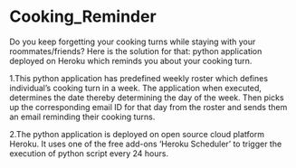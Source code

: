 # Cooking_Reminder
Do you keep forgetting your cooking turns while staying with your roommates/friends? Here is the solution for that: python application deployed on Heroku which reminds you about your cooking turn.

1.This python application has predefined weekly roster which defines individual’s cooking turn in a week. The application when executed, determines the date thereby determining the day of the week. Then picks up the corresponding email ID for that day from the roster and sends them an email reminding their cooking turns.

2.The python application is deployed on open source cloud platform Heroku. It uses one of the free add-ons ‘Heroku Scheduler’ to trigger the execution of python script every 24 hours.   

